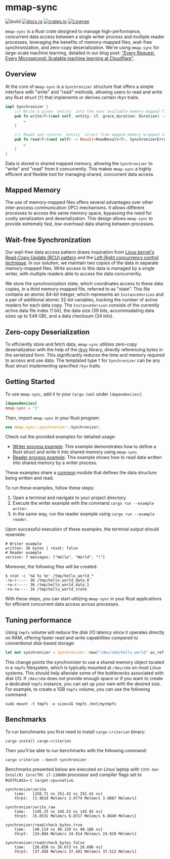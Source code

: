 # mmap-sync
![build](https://img.shields.io/github/actions/workflow/status/cloudflare/mmap-sync/ci.yml?branch=main)
[![docs.rs](https://docs.rs/mmap-sync/badge.svg)](https://docs.rs/mmap-sync)
[![crates.io](https://img.shields.io/crates/v/mmap-sync.svg)](https://crates.io/crates/mmap-sync)
[![License](https://img.shields.io/badge/license-Apache%202.0-blue)](LICENSE)

`mmap-sync` is a Rust crate designed to manage high-performance, concurrent data access between a single writer process and multiple reader processes, leveraging the benefits of memory-mapped files, wait-free synchronization, and zero-copy deserialization.
We're using `mmap-sync` for large-scale machine learning, detailed in our blog post: ["Every Request, Every Microsecond: Scalable machine learning at Cloudflare"](http://blog.cloudflare.com/scalable-machine-learning-at-cloudflare).

## Overview
At the core of `mmap-sync` is a `Synchronizer` structure that offers a simple interface with "write" and "read" methods, allowing users to read and write any Rust struct (`T`) that implements or derives certain rkyv traits.

```rust
impl Synchronizer {
    /// Write a given `entity` into the next available memory mapped file.
    pub fn write<T>(&mut self, entity: &T, grace_duration: Duration) -> Result<(usize, bool), SynchronizerError> {
        …
    }

    /// Reads and returns `entity` struct from mapped memory wrapped in `ReadResult`
    pub fn read<T>(&mut self) -> Result<ReadResult<T>, SynchronizerError> {
        …
    }
}
```

Data is stored in shared mapped memory, allowing the `Synchronizer` to "write" and "read" from it concurrently.
This makes `mmap-sync` a highly efficient and flexible tool for managing shared, concurrent data access.

## Mapped Memory
The use of memory-mapped files offers several advantages over other inter-process communication (IPC) mechanisms.
It allows different processes to access the same memory space, bypassing the need for costly serialization and deserialization.
This design allows `mmap-sync` to provide extremely fast, low-overhead data sharing between processes.

## Wait-free Synchronization
Our wait-free data access pattern draws inspiration from [Linux kernel's Read-Copy-Update (RCU) pattern](https://www.kernel.org/doc/html/next/RCU/whatisRCU.html) and the [Left-Right concurrency control technique](https://github.com/pramalhe/ConcurrencyFreaks/blob/master/papers/left-right-2014.pdf).
In our solution, we maintain two copies of the data in separate memory-mapped files.
Write access to this data is managed by a single writer, with multiple readers able to access the data concurrently.

We store the synchronization state, which coordinates access to these data copies, in a third memory-mapped file, referred to as "state".
This file contains an atomic 64-bit integer, which represents an `InstanceVersion` and a pair of additional atomic 32-bit variables, tracking the number of active readers for each data copy.
The `InstanceVersion` consists of the currently active data file index (1 bit), the data size (39 bits, accommodating data sizes up to 549 GB), and a data checksum (24 bits).

## Zero-copy Deserialization
To efficiently store and fetch data, `mmap-sync` utilizes zero-copy deserialization with the help of the [rkyv](https://rkyv.org/) library, directly referencing bytes in the serialized form.
This significantly reduces the time and memory required to access and use data.
The templated type `T` for `Synchronizer` can be any Rust struct implementing specified `rkyv` traits.

## Getting Started
To use `mmap-sync`, add it to your `Cargo.toml` under `[dependencies]`:
```toml
[dependencies]
mmap-sync = "1"
```
Then, import `mmap-sync` in your Rust program:
```rust
use mmap_sync::synchronizer::Synchronizer;
```

Check out the provided examples for detailed usage:
* [Writer process example](examples/writer.rs): This example demonstrates how to define a Rust struct and write it into shared memory using `mmap-sync`.
* [Reader process example](examples/reader.rs): This example shows how to read data written into shared memory by a writer process.

These examples share a [common](examples/common/mod.rs) module that defines the data structure being written and read.

To run these examples, follow these steps:

1. Open a terminal and navigate to your project directory.
2. Execute the writer example with the command `cargo run --example writer`.
3. In the same way, run the reader example using `cargo run --example reader`.

Upon successful execution of these examples, the terminal output should resemble:
```shell
# Writer example
written: 36 bytes | reset: false
# Reader example
version: 7 messages: ["Hello", "World", "!"]
```

Moreover, the following files will be created:
```shell
$ stat -c '%A %s %n' /tmp/hello_world_*
-rw-r----- 36 /tmp/hello_world_data_0
-rw-r----- 36 /tmp/hello_world_data_1
-rw-rw---- 16 /tmp/hello_world_state
```

With these steps, you can start utilizing `mmap-sync` in your Rust applications for efficient concurrent data access across processes.

## Tuning performance
Using `tmpfs` volume will reduce the disk I/O latency since it operates directly on RAM, offering faster read and write capabilities compared to conventional disk-based storage:
```rust
let mut synchronizer = Synchronizer::new("/dev/shm/hello_world".as_ref());
```
This change points the synchronizer to use a shared memory object located in a `tmpfs` filesystem, which is typically mounted at `/dev/shm` on most Linux systems. This should help alleviate some of the bottlenecks associated with disk I/O.
If `/dev/shm` does not provide enough space or if you want to create a dedicated `tmpfs` instance, you can set up your own with the desired size. For example, to create a 1GB `tmpfs` volume, you can use the following command:
```shell
sudo mount -t tmpfs -o size=1G tmpfs /mnt/mytmpfs
```

## Benchmarks
To run benchmarks you first need to install `cargo-criterion` binary:
```shell
cargo install cargo-criterion
```

Then you'll be able to run benchmarks with the following command:
```shell
cargo criterion --bench synchronizer
```

Benchmarks presented below are executed on Linux laptop with `13th Gen Intel(R) Core(TM) i7-13800H` processor and compiler flags set to `RUSTFLAGS=-C target-cpu=native`.
```shell
synchronizer/write
    time:   [250.71 ns 251.42 ns 252.41 ns]
    thrpt:  [3.9619 Melem/s 3.9774 Melem/s 3.9887 Melem/s]

synchronizer/write_raw
    time:   [145.25 ns 145.53 ns 145.92 ns]
    thrpt:  [6.8531 Melem/s 6.8717 Melem/s 6.8849 Melem/s]

synchronizer/read/check_bytes_true
    time:   [40.114 ns 40.139 ns 40.186 ns]
    thrpt:  [24.884 Melem/s 24.914 Melem/s 24.929 Melem/s]

synchronizer/read/check_bytes_false
    time:   [26.658 ns 26.673 ns 26.696 ns]
    thrpt:  [37.458 Melem/s 37.491 Melem/s 37.512 Melem/s]
```